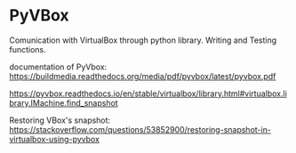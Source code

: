 # PyVBox
Comunication with VirtualBox through python library. Writing and Testing functions.


documentation of PyVbox:
https://buildmedia.readthedocs.org/media/pdf/pyvbox/latest/pyvbox.pdf

https://pyvbox.readthedocs.io/en/stable/virtualbox/library.html#virtualbox.library.IMachine.find_snapshot

Restoring VBox's snapshot:
https://stackoverflow.com/questions/53852900/restoring-snapshot-in-virtualbox-using-pyvbox

